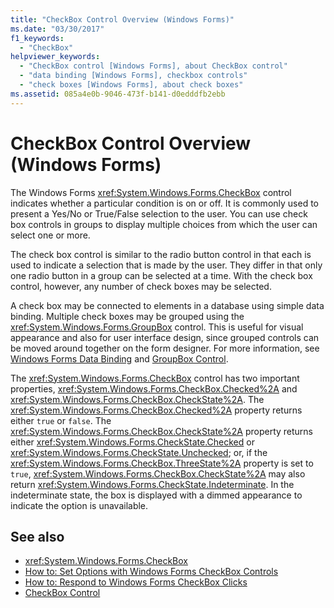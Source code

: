 ```yaml
---
title: "CheckBox Control Overview (Windows Forms)"
ms.date: "03/30/2017"
f1_keywords: 
  - "CheckBox"
helpviewer_keywords: 
  - "CheckBox control [Windows Forms], about CheckBox control"
  - "data binding [Windows Forms], checkbox controls"
  - "check boxes [Windows Forms], about check boxes"
ms.assetid: 085a4e0b-9046-473f-b141-d0edddfb2ebb
---
```

# CheckBox Control Overview (Windows Forms)
The Windows Forms <xref:System.Windows.Forms.CheckBox> control indicates whether a particular condition is on or off. It is commonly used to present a Yes/No or True/False selection to the user. You can use check box controls in groups to display multiple choices from which the user can select one or more.  
  
 The check box control is similar to the radio button control in that each is used to indicate a selection that is made by the user. They differ in that only one radio button in a group can be selected at a time. With the check box control, however, any number of check boxes may be selected.  
  
 A check box may be connected to elements in a database using simple data binding. Multiple check boxes may be grouped using the <xref:System.Windows.Forms.GroupBox> control. This is useful for visual appearance and also for user interface design, since grouped controls can be moved around together on the form designer. For more information, see [Windows Forms Data Binding](../windows-forms-data-binding.md) and [GroupBox Control](groupbox-control-windows-forms.md).  
  
 The <xref:System.Windows.Forms.CheckBox> control has two important properties, <xref:System.Windows.Forms.CheckBox.Checked%2A> and <xref:System.Windows.Forms.CheckBox.CheckState%2A>. The <xref:System.Windows.Forms.CheckBox.Checked%2A> property returns either `true` or `false`. The <xref:System.Windows.Forms.CheckBox.CheckState%2A> property returns either <xref:System.Windows.Forms.CheckState.Checked> or <xref:System.Windows.Forms.CheckState.Unchecked>; or, if the <xref:System.Windows.Forms.CheckBox.ThreeState%2A> property is set to `true`, <xref:System.Windows.Forms.CheckBox.CheckState%2A> may also return <xref:System.Windows.Forms.CheckState.Indeterminate>. In the indeterminate state, the box is displayed with a dimmed appearance to indicate the option is unavailable.  
  
## See also

- <xref:System.Windows.Forms.CheckBox>
- [How to: Set Options with Windows Forms CheckBox Controls](how-to-set-options-with-windows-forms-checkbox-controls.md)
- [How to: Respond to Windows Forms CheckBox Clicks](how-to-respond-to-windows-forms-checkbox-clicks.md)
- [CheckBox Control](checkbox-control-windows-forms.md)
